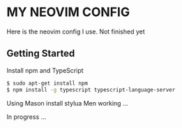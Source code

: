 # MY NEOVIM CONFIG

Here is the neovim config I use. Not finished yet


## Getting Started

Install npm and TypeScript

```bash
$ sudo apt-get install npm
$ npm install -g typescript typescript-language-server
```

Using Mason install stylua
Men working ...

In progress ...
